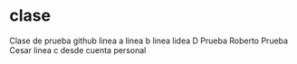# clase
Clase de prueba github
linea a
linea b
linea
lidea D Prueba Roberto
Prueba Cesar
linea c desde cuenta personal

